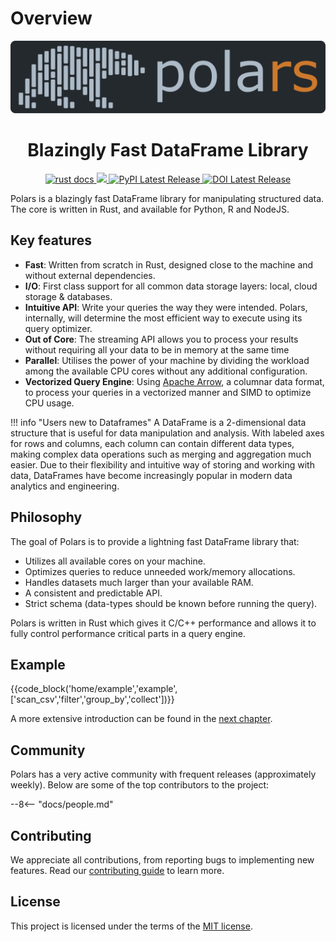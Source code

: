 # Overview

![logo](https://raw.githubusercontent.com/pola-rs/polars-static/master/logos/polars_github_logo_rect_dark_name.svg)

<h1 style="text-align:center">Blazingly Fast DataFrame Library </h1>
<div align="center">
  <a href="https://docs.rs/polars/latest/polars/">
    <img src="https://docs.rs/polars/badge.svg" alt="rust docs"/>
  </a>
  <a href="https://crates.io/crates/polars">
    <img src="https://img.shields.io/crates/v/polars.svg"/>
  </a>
  <a href="https://pypi.org/project/polars/">
    <img src="https://img.shields.io/pypi/v/polars.svg" alt="PyPI Latest Release"/>
  </a>
  <a href="https://doi.org/10.5281/zenodo.7697217">
    <img src="https://zenodo.org/badge/DOI/10.5281/zenodo.7697217.svg" alt="DOI Latest Release"/>
  </a>
</div>

Polars is a blazingly fast DataFrame library for manipulating structured data. The core is written in Rust, and available for Python, R and NodeJS.

## Key features
- **Fast**: Written from scratch in Rust, designed close to the machine and without external dependencies.
- **I/O**: First class support for all common data storage layers: local, cloud storage & databases.
- **Intuitive API**: Write your queries the way they were intended. Polars, internally, will determine the most efficient way to execute using its query optimizer.
- **Out of Core**: The streaming API allows you to process your results without requiring all your data to be in memory at the same time
- **Parallel**: Utilises the power of your machine by dividing the workload among the available CPU cores without any additional configuration.
- **Vectorized Query Engine**: Using [Apache Arrow](https://arrow.apache.org/), a columnar data format, to process your queries in a vectorized manner and SIMD to optimize CPU usage.


!!! info "Users new to Dataframes"
    A DataFrame is a 2-dimensional data structure that is useful for data manipulation and analysis. With labeled axes for rows and columns, each column can contain different data types, making complex data operations such as merging and aggregation much easier. Due to their flexibility and intuitive way of storing and working with data, DataFrames have become increasingly popular in modern data analytics and engineering.


## Philosophy

The goal of Polars is to provide a lightning fast DataFrame library that:

- Utilizes all available cores on your machine.
- Optimizes queries to reduce unneeded work/memory allocations.
- Handles datasets much larger than your available RAM.
- A consistent and predictable API.
- Strict schema (data-types should be known before running the query).

Polars is written in Rust which gives it C/C++ performance and allows it to fully control performance critical parts in a query engine.

## Example

{{code_block('home/example','example',['scan_csv','filter','group_by','collect'])}}

A more extensive introduction can be found in the [next chapter](/user-guide/getting-started).

## Community

Polars has a very active community with frequent releases (approximately weekly). Below are some of the top contributors to the project:

--8<-- "docs/people.md"

## Contributing

We appreciate all contributions, from reporting bugs to implementing new features. Read our [contributing guide](../development/contributing/index.md) to learn more.

## License

This project is licensed under the terms of the [MIT license](https://github.com/pola-rs/polars/blob/main/LICENSE).
